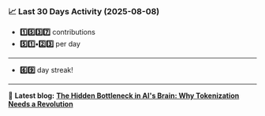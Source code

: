<!--START_STATS-->
### 📈 Last 30 Days Activity (2025-08-08)  
- **1️⃣5️⃣3️⃣7️⃣** contributions  
- **5️⃣1️⃣•2️⃣3️⃣** per day
---
- **6️⃣9️⃣** day streak!
---
📝 **Latest blog:** [**The Hidden Bottleneck in AI's Brain: Why Tokenization Needs a Revolution**](https://andriak.com/blog/tokenization-revolution)
<!--END_STATS-->
